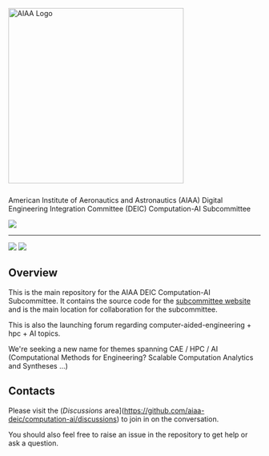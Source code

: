 <p>
  <img alt="AIAA Logo" width="350" style="margin-bottom: 25px;" src="https://raw.githubusercontent.com/aiaa-deic/computation-ai/main/docs/public/img/darkLogo.png">
  <br/>
  American Institute of Aeronautics and Astronautics (AIAA) Digital Engineering Integration Committee (DEIC) Computation-AI Subcommittee
</p>
<p>
  <a href="https://github.com/aiaa-deic/computation-ai/actions/workflows/deployToGitHubPages.yaml"><img src="https://github.com/aiaa-deic/computation-ai/actions/workflows/deployToGitHubPages.yaml/badge.svg?branch=main"></a>
</p>

---

<p>
  <a href="https://vitepress.dev/"><img src="https://img.shields.io/badge/vitepress-%2335495e.svg?style=flat&logo=vuedotjs&logoColor=%23#10B981" /></a>
  <a href="https://conventionalcommits.org/"><img src="https://camo.githubusercontent.com/8a345f4500a480540121c11e49765fe6bd7f62bda8efb50d21c27efa41b9c82e/68747470733a2f2f696d672e736869656c64732e696f2f62616467652f436f6e76656e74696f6e616c253230436f6d6d6974732d312e302e302d2532334645353139363f6c6f676f3d636f6e76656e74696f6e616c636f6d6d697473266c6f676f436f6c6f723d7768697465" /></a>
</p>

## Overview

This is the main repository for the AIAA DEIC Computation-AI Subcommittee.
It contains the source code for the [subcommittee website](https://compai.aiaadeic.org)
and is the main location for collaboration for the subcommittee.

This is also the launching forum regarding computer-aided-engineering + hpc + AI topics.

We're seeking a new name for themes spanning CAE / HPC / AI
(Computational Methods for Engineering? Scalable Computation Analytics and Syntheses ...)

## Contacts

Please visit the (_Discussions_ area](https://github.com/aiaa-deic/computation-ai/discussions)
to join in on the conversation.

You should also feel free to raise an issue in the repository to get help or ask a question.
